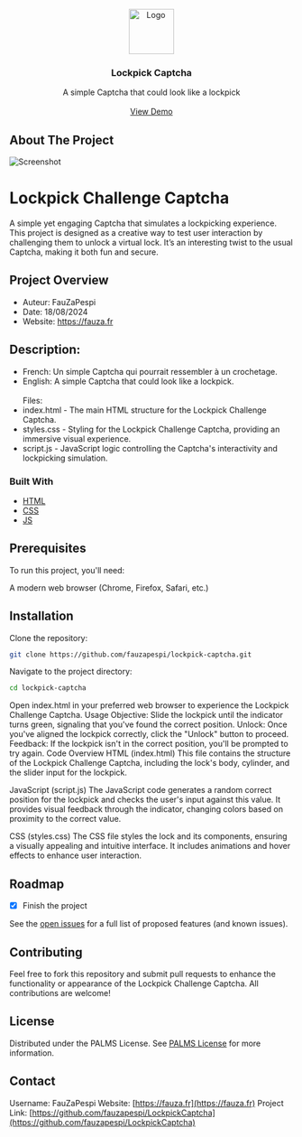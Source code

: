 
<br/>
<div align="center">
<a href="https://github.com/ShaanCoding/ReadME-Generator">
<img src="https://cdn.discordapp.com/attachments/1180334194329649212/1274731061649211433/icons8-verrouiller-2-100.png?ex=66c35150&is=66c1ffd0&hm=29d8510b2b6e37f02cc19cdafd6ae95c3274397c64cfd8413100073969c97955&" alt="Logo" width="80" height="80">
</a>
<h3 align="center">Lockpick Captcha</h3>
<p align="center">
A simple Captcha that could look like a lockpick

<br/>
<br/>
<a href="http://lockpick.fauza.fr">View Demo</a>  
  
</p>
</div>

## About The Project

![Screenshot](https://media.discordapp.net/attachments/1180334194329649212/1274731327714758738/image.png?ex=66c3518f&is=66c2000f&hm=363085d92d0fc9329bc2953f19fb57ed1863fe32edbd3e89c21384fb2d9614f1&=&format=webp&quality=lossless&width=1076&height=676)

# Lockpick Challenge Captcha
A simple yet engaging Captcha that simulates a lockpicking experience. This project is designed as a creative way to test user interaction by challenging them to unlock a virtual lock. It’s an interesting twist to the usual Captcha, making it both fun and secure.

## Project Overview
- Auteur: FauZaPespi
- Date: 18/08/2024
- Website: https://fauza.fr

## Description:
- French: Un simple Captcha qui pourrait ressembler à un crochetage.
- English: A simple Captcha that could look like a lockpick.
<br><br>Files:
- index.html - The main HTML structure for the Lockpick Challenge Captcha.
- styles.css - Styling for the Lockpick Challenge Captcha, providing an immersive visual experience.
- script.js - JavaScript logic controlling the Captcha's interactivity and lockpicking simulation.
### Built With

- [HTML]( )
- [CSS]( )
- [JS]( )

## Prerequisites
To run this project, you'll need:

A modern web browser (Chrome, Firefox, Safari, etc.)
## Installation
Clone the repository:
 ```bash
git clone https://github.com/fauzapespi/lockpick-captcha.git
 ```
Navigate to the project directory:
 ```bash
cd lockpick-captcha
 ```
Open index.html in your preferred web browser to experience the Lockpick Challenge Captcha.
Usage
Objective: Slide the lockpick until the indicator turns green, signaling that you've found the correct position.
Unlock: Once you've aligned the lockpick correctly, click the "Unlock" button to proceed.
Feedback: If the lockpick isn't in the correct position, you'll be prompted to try again.
Code Overview
HTML (index.html)
This file contains the structure of the Lockpick Challenge Captcha, including the lock's body, cylinder, and the slider input for the lockpick.

JavaScript (script.js)
The JavaScript code generates a random correct position for the lockpick and checks the user's input against this value. It provides visual feedback through the indicator, changing colors based on proximity to the correct value.

CSS (styles.css)
The CSS file styles the lock and its components, ensuring a visually appealing and intuitive interface. It includes animations and hover effects to enhance user interaction.
## Roadmap

- [x] Finish the project

See the [open issues](https://github.com/FauZaPespi/LockpickCaptcha/issues) for a full list of proposed features (and known issues).
## Contributing

Feel free to fork this repository and submit pull requests to enhance the functionality or appearance of the Lockpick Challenge Captcha. All contributions are welcome!
## License

Distributed under the PALMS License. See [PALMS License](https://discord.gg/gRQZXHwMsZ) for more information.
## Contact

Username: FauZaPespi
Website: [https://fauza.fr](https://fauza.fr)
Project Link: [https://github.com/fauzapespi/LockpickCaptcha](https://github.com/fauzapespi/LockpickCaptcha)

